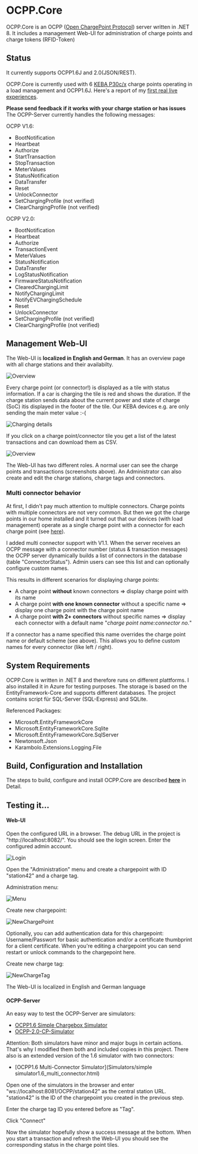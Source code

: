 # OCPP.Core
OCPP.Core is an OCPP ([Open ChargePoint Protocol](https://en.wikipedia.org/wiki/Open_Charge_Point_Protocol)) server written in .NET 8. It includes a management Web-UI for administration of charge points and charge tokens (RFID-Token)

## Status
It currently supports OCPP1.6J and 2.0(JSON/REST).

OCPP.Core is currently used with 6 [KEBA P30c/x](https://www.keba.com/de/emobility/products/c-series/c-serie) charge points operating in a load management and OCPP1.6J.
Here's a report of my [first real live experiences](Real_life_Experiences_KEBA.md).

**Please send feedback if it works with your charge station or has issues**
<br/>
The OCPP-Server currently handles the following messages:

OCPP V1.6:
* BootNotification
* Heartbeat
* Authorize
* StartTransaction
* StopTransaction
* MeterValues
* StatusNotification
* DataTransfer
* Reset
* UnlockConnector
* SetChargingProfile (not verified)
* ClearChargingProfile (not verified)

OCPP V2.0:
* BootNotification
* Heartbeat
* Authorize
* TransactionEvent
* MeterValues
* StatusNotification
* DataTransfer
* LogStatusNotification
* FirmwareStatusNotification
* ClearedChargingLimit
* NotifyChargingLimit
* NotifyEVChargingSchedule
* Reset
* UnlockConnector
* SetChargingProfile (not verified)
* ClearChargingProfile (not verified)

## Management Web-UI
The Web-UI is **localized in English and German**. It has an overview page with all charge stations and their availabilty.

![Overview](images/Overview.png)

Every charge point (or connector!) is displayed as a tile with status information. If a car is charging the tile is red and shows the duration. If the charge station sends data about the current power and state of charge (SoC) itis displayed in the footer of the tile. Our KEBA devices e.g. are only sending the main meter value :-(

![Charging details](images/ChargingDetails.png)

If you click on a charge point/connector tile you get a list of the latest transactions and can download them as CSV.

![Overview](images/Transactions.png)

The Web-UI has two different roles. A normal user can see the charge points and transactions (screenshots above). An Administrator can also create and edit the charge stations, charge tags and connectors.

### Multi connector behavior
At first, I didn't pay much attention to multiple connectors. Charge points with multiple connectors are not very common. But then we got the charge points in our home installed and it turned out that our devices (with load management) operate as a single charge point with a connector for each charge point (see [here](Real_life_Experiences_KEBA.md)).

I added multi connector support with V1.1. When the server receives an OCPP message with a connector number (status & transaction messages) the OCPP server dynamically builds a list of connectors in the database (table "ConnectorStatus"). Admin users can see this list and can optionally configure custom names.   

This results in different scenarios for displaying charge points:
* A charge point **without** known connectors
		=> display charge point with its name
* A charge point **with one known connector** without a specific name
 		=> display one charge point with the charge point name
 * A charge point **with 2+ connectors** without specific names
 		=> display each connector with a default name "*charge point name:connector no.*"

If a connector has a name specified this name overrides the charge point name or default scheme (see above). This allows you to define custom names for every connector (like left / right).

## System Requirements
OCPP.Core is written in .NET 8 and therefore runs on different plattforms. I also installed it in Azure for testing purposes.
The storage is based on the EntityFramework-Core and supports different databases. The project contains script für SQL-Server (SQL-Express) and SQLite.

Referenced Packages:
* Microsoft.EntityFrameworkCore
* Microsoft.EntityFrameworkCore.Sqlite
* Microsoft.EntityFrameworkCore.SqlServer
* Newtonsoft.Json
* Karambolo.Extensions.Logging.File


## Build, Configuration and Installation
The steps to build, configure and install OCPP.Core are described **[here](Installation.md)** in Detail.
<br/>


## Testing it...

#### Web-UI
Open the configured URL in a browser. The debug URL in the project is "http://localhost:8082/".
You should see the login screen. Enter the configured admin account.

![Login](images/Login.png)


Open the "Administration" menu and create a chargepoint with ID "station42" and a charge tag.

Administration menu:

![Menu](images/Menu.png)

Create new chargepoint:

![NewChargePoint](images/NewChargePoint.png)

Optionally, you can add authentication data for this chargepoint: Username/Passwort for basic authentication and/or a certificate thumbprint for a client certificate.
When you're editing a chargepoint you can send restart or unlock commands to the chargepoint here.

Create new charge tag:

![NewChargeTag](images/NewChargeTag.png)


The Web-UI is localized in English and German language

#### OCPP-Server
An easy way to test the OCPP-Server are simulators:
* [OCPP1.6 Simple Chargebox Simulator](https://github.com/victormunoz/OCPP-1.6-Chargebox-Simulator)
* [OCPP-2.0-CP-Simulator](https://github.com/JavaIsJavaScript/OCPP-2.0-CP-Simulator)

Attention: Both simulators have minor and major bugs in certain actions. That's why I modified them both and included copies in this project.
There also is an extended version of the 1.6 simulator with two connectors:
* [OCPP1.6 Multi-Connector Simulator](Simulators/simple simulator1.6_multi_connector.html)

Open one of the simulators in the browser and enter "ws://localhost:8081/OCPP/station42" as the central station URL.
"station42" is the ID of the chargepoint you created in the previous step.

Enter the charge tag ID you entered before as "Tag".

Click "Connect"

Now the simulator hopefully  show a success message at the bottom.
When you start a transaction and refresh the Web-UI you should see the corresponding status in the charge point tiles.